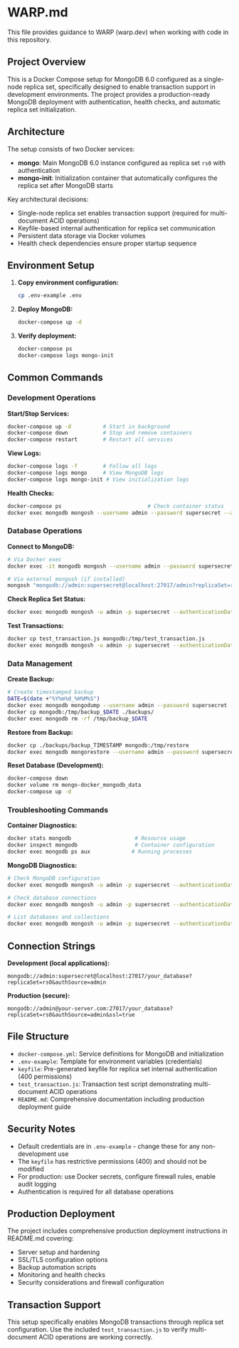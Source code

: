 # WARP.md

This file provides guidance to WARP (warp.dev) when working with code in this repository.

## Project Overview

This is a Docker Compose setup for MongoDB 6.0 configured as a single-node replica set, specifically designed to enable transaction support in development environments. The project provides a production-ready MongoDB deployment with authentication, health checks, and automatic replica set initialization.

## Architecture

The setup consists of two Docker services:
- **mongo**: Main MongoDB 6.0 instance configured as replica set `rs0` with authentication
- **mongo-init**: Initialization container that automatically configures the replica set after MongoDB starts

Key architectural decisions:
- Single-node replica set enables transaction support (required for multi-document ACID operations)
- Keyfile-based internal authentication for replica set communication
- Persistent data storage via Docker volumes
- Health check dependencies ensure proper startup sequence

## Environment Setup

1. **Copy environment configuration:**
   ```bash
   cp .env-example .env
   ```

2. **Deploy MongoDB:**
   ```bash
   docker-compose up -d
   ```

3. **Verify deployment:**
   ```bash
   docker-compose ps
   docker-compose logs mongo-init
   ```

## Common Commands

### Development Operations

**Start/Stop Services:**
```bash
docker-compose up -d          # Start in background
docker-compose down           # Stop and remove containers
docker-compose restart        # Restart all services
```

**View Logs:**
```bash
docker-compose logs -f        # Follow all logs
docker-compose logs mongo     # View MongoDB logs
docker-compose logs mongo-init # View initialization logs
```

**Health Checks:**
```bash
docker-compose ps                           # Check container status
docker exec mongodb mongosh --username admin --password supersecret --authenticationDatabase admin --eval "db.runCommand('ping')"
```

### Database Operations

**Connect to MongoDB:**
```bash
# Via Docker exec
docker exec -it mongodb mongosh --username admin --password supersecret --authenticationDatabase admin

# Via external mongosh (if installed)
mongosh "mongodb://admin:supersecret@localhost:27017/admin?replicaSet=rs0"
```

**Check Replica Set Status:**
```bash
docker exec mongodb mongosh -u admin -p supersecret --authenticationDatabase admin --eval "rs.status()"
```

**Test Transactions:**
```bash
docker cp test_transaction.js mongodb:/tmp/test_transaction.js
docker exec mongodb mongosh -u admin -p supersecret --authenticationDatabase admin --file /tmp/test_transaction.js
```

### Data Management

**Create Backup:**
```bash
# Create timestamped backup
DATE=$(date +"%Y%m%d_%H%M%S")
docker exec mongodb mongodump --username admin --password supersecret --authenticationDatabase admin --out /tmp/backup_$DATE
docker cp mongodb:/tmp/backup_$DATE ./backups/
docker exec mongodb rm -rf /tmp/backup_$DATE
```

**Restore from Backup:**
```bash
docker cp ./backups/backup_TIMESTAMP mongodb:/tmp/restore
docker exec mongodb mongorestore --username admin --password supersecret --authenticationDatabase admin /tmp/restore
```

**Reset Database (Development):**
```bash
docker-compose down
docker volume rm mongo-docker_mongodb_data
docker-compose up -d
```

### Troubleshooting Commands

**Container Diagnostics:**
```bash
docker stats mongodb                    # Resource usage
docker inspect mongodb                  # Container configuration
docker exec mongodb ps aux             # Running processes
```

**MongoDB Diagnostics:**
```bash
# Check MongoDB configuration
docker exec mongodb mongosh -u admin -p supersecret --authenticationDatabase admin --eval "db.runCommand({getCmdLineOpts: 1})"

# Check database connections
docker exec mongodb mongosh -u admin -p supersecret --authenticationDatabase admin --eval "db.runCommand('connPoolStats')"

# List databases and collections
docker exec mongodb mongosh -u admin -p supersecret --authenticationDatabase admin --eval "show dbs"
```

## Connection Strings

**Development (local applications):**
```
mongodb://admin:supersecret@localhost:27017/your_database?replicaSet=rs0&authSource=admin
```

**Production (secure):**
```
mongodb://admin@your-server.com:27017/your_database?replicaSet=rs0&authSource=admin&ssl=true
```

## File Structure

- `docker-compose.yml`: Service definitions for MongoDB and initialization
- `.env-example`: Template for environment variables (credentials)
- `keyfile`: Pre-generated keyfile for replica set internal authentication (400 permissions)
- `test_transaction.js`: Transaction test script demonstrating multi-document ACID operations
- `README.md`: Comprehensive documentation including production deployment guide

## Security Notes

- Default credentials are in `.env-example` - change these for any non-development use
- The `keyfile` has restrictive permissions (400) and should not be modified
- For production: use Docker secrets, configure firewall rules, enable audit logging
- Authentication is required for all database operations

## Production Deployment

The project includes comprehensive production deployment instructions in README.md covering:
- Server setup and hardening
- SSL/TLS configuration options
- Backup automation scripts
- Monitoring and health checks
- Security considerations and firewall configuration

## Transaction Support

This setup specifically enables MongoDB transactions through replica set configuration. Use the included `test_transaction.js` to verify multi-document ACID operations are working correctly.
